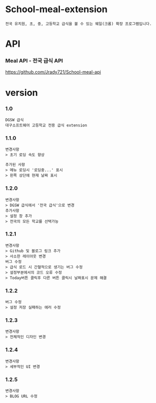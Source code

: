 # School-meal-extension
```angular2html
전국 유치원, 초, 중, 고등학교 급식을 볼 수 있는 웨일(크롬) 확장 프로그램입니다.
```

# API
### Meal API - 전국 급식 API
https://github.com/Jrady721/School-meal-api

# version
### 1.0
```angular2html
DGSW 급식
대구소프트웨어 고등학교 전용 급식 extension
```
### 1.1.0
```angular2html
변경사항
> 초기 로딩 속도 향상

추가된 사항
> 메뉴 로딩시 '로딩중...' 표시
> 왼쪽 상단에 현재 날짜 표시
```

### 1.2.0
```angular2html
변경사항
> DGSW 급식에서 '전국 급식'으로 변경
추가사항
> 설정 창 추가
> 전국의 모든 학교를 선택가능
```

### 1.2.1
```
변경사항
> Github 및 블로그 링크 추가
> 사소한 레이아웃 변경
버그 수정
> 급식 로드 시 간혈적으로 생기는 버그 수정
> 설정부분에서의 코드 오류 수정
> Today버튼 클릭후 다른 버튼 클릭시 날짜표시 문제 해결
```

### 1.2.2
```
버그 수정
> 설정 저장 실패하는 에러 수정
```

### 1.2.3
```
변경사항
> 전체적인 디자인 변경
```

### 1.2.4
```
변경사항
> 세부적인 UI 변경
```

### 1.2.5
```
변경사항
> BLOG URL 수정
```